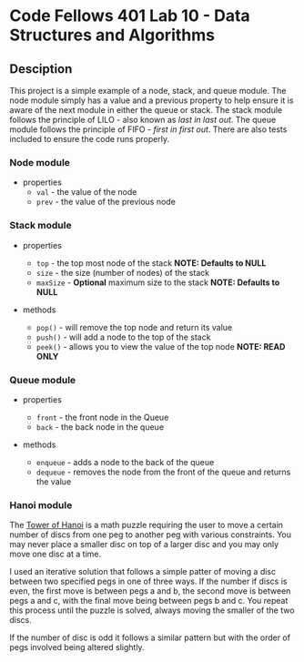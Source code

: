 # Code Fellows 401 Lab 10 - Data Structures and Algorithms

## Desciption

This project is a simple example of a node, stack, and queue module. The node module
simply has a value and a previous property to help ensure it is aware of the next module in either the queue or stack. The stack module follows the principle of LILO - also known
as *last in last out*. The queue module follows the principle of FIFO - *first in first out*. There are also tests included to ensure the code runs properly.

### Node module

  * properties
    * `val` - the value of the node
    * `prev` - the value of the previous node


### Stack module

  * properties
    * `top` - the top most node of the stack **NOTE: Defaults to NULL**
    * `size` - the size (number of nodes) of the stack
    * `maxSize` - **Optional** maximum size to the stack **NOTE: Defaults to NULL**

  * methods
    * `pop()` - will remove the top node and return its value
    * `push()` - will add a node to the top of the stack
    * `peek()` - allows you to view the value of the top node **NOTE: READ ONLY**

### Queue module

  * properties
    * `front` - the front node in the Queue
    * `back` - the back node in the queue

  * methods
    * `enqueue` - adds a node to the back of the queue
    * `dequeue` - removes the node from the front of the queue and returns the value


### Hanoi module

The [Tower of Hanoi](https://en.wikipedia.org/wiki/Tower_of_Hanoi) is a math puzzle
requiring the user to move a certain number of discs from one peg to another peg with
various constraints. You may never place a smaller disc on top of a larger disc and
you may only move one disc at a time.

I used an iterative solution that follows a simple patter of moving a disc between two
specified pegs in one of three ways. If the number if discs is even, the first move is
between pegs a and b, the second move is between pegs a and c, with the final move being
between pegs b and c. You repeat this process until the puzzle is solved, always moving
the smaller of the two discs.

If the number of disc is odd it follows a similar pattern but with the order of pegs involved being altered slightly.
